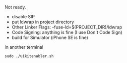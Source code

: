 Not ready.

- disable SIP
- put ldwrap in project directory
- Other Linker Flags: -fuse-ld=$(PROJECT_DIR)/ldwrap
- Code Signing: anything is fine (I use Don't Code Sign)
- build for Simulator (iPhone SE is fine)

In another terminal

```
sudo ./uikitenabler.sh
```
